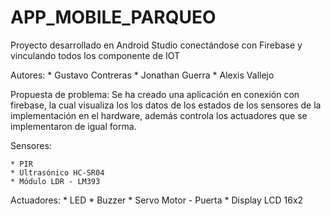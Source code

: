 # APP_MOBILE_PARQUEO
Proyecto desarrollado en Android Studio  conectándose con Firebase  y vinculando todos los componente de IOT 

Autores: 
        * Gustavo Contreras
        * Jonathan Guerra
        * Alexis Vallejo

Propuesta de problema:
      Se ha creado una aplicación en conexión con firebase, la cual visualiza los los datos de los estados de los sensores
      de la implementación en el hardware, además controla los actuadores que se implementaron de igual forma.

Sensores:

    * PIR
    * Ultrasónico HC-SR04
    * Módulo LDR - LM393
    
Actuadores:
    * LED
    * Buzzer
    * Servo Motor - Puerta
    * Display LCD 16x2

